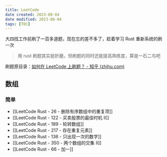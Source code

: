 ```yaml
---
title: LeetCode
date created: 2023-08-04
date modified: 2023-08-04
tags: [TOC]
---
```


大四找工作前刷了一百多道题，现在忘的差不多了，趁着学习 Rust 重新系统的刷一次

> 用 rust 刷题其实挺折磨，但刷题的同时还能提高熟练度，算是一石二鸟吧

刷题原目录：[如何在 LeetCode 上刷题？ - 知乎 (zhihu.com)](https://www.zhihu.com/question/266888066/answer/2828886867)

## 数组
### 简单
- [[LeetCode Rust - 26 - 删除有序数组中的重复项]]
- [[LeetCode Rust - 122 - 买卖股票的最佳时机 II]]
- [[LeetCode Rust - 189 - 轮转数组]]
- [[LeetCode Rust - 217 - 存在重复元素]]
- [[LeetCode Rust - 136 - 只出现一次的数字]]
- [[LeetCode Rust - 350 - 两个数组的交集 II]]
- [[LeetCode Rust - 66 - 加一]]